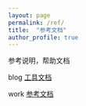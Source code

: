 ```yaml
---
layout: page
permalink: /ref/
title:  "参考文档"
author_profile: true
---
```

 参考说明，帮助文档



blog    [工具文档](/ref/blog/markdown-use/)

work   [参考文档](/ref/work/sqlite/)